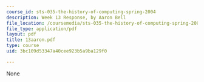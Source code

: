 ```yaml
---
course_id: sts-035-the-history-of-computing-spring-2004
description: Week 13 Response, by Aaron Bell
file_location: /coursemedia/sts-035-the-history-of-computing-spring-2004/3bc109d53347a40cee923b5a9ba129f0_13aaron.pdf
file_type: application/pdf
layout: pdf
title: 13aaron.pdf
type: course
uid: 3bc109d53347a40cee923b5a9ba129f0

---
```

None